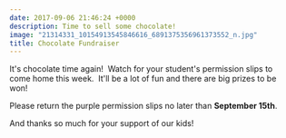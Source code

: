 ```yaml
---
date: 2017-09-06 21:46:24 +0000
description: Time to sell some chocolate!
image: "21314331_10154913545846616_6891375356961373552_n.jpg"
title: Chocolate Fundraiser
---
```



It's chocolate time again!  Watch for your student's permission slips to come home this week.  It'll be a lot of fun and there are big prizes to be won!

Please return the purple permission slips no later than **September 15th**.

And thanks so much for your support of our kids!